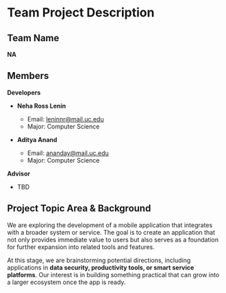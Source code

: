 # Team Project Description  

## Team Name  
**NA**  

## Members  
**Developers**  
- **Neha Ross Lenin**  
  - Email: leninnr@mail.uc.edu  
  - Major: Computer Science  

- **Aditya Anand**  
  - Email: ananday@mail.uc.edu  
  - Major: Computer Science  

**Advisor**  
- TBD  

## Project Topic Area & Background  
We are exploring the development of a mobile application that integrates with a broader system or service. The goal is to create an application that not only provides immediate value to users but also serves as a foundation for further expansion into related tools and features.  

At this stage, we are brainstorming potential directions, including applications in **data security, productivity tools, or smart service platforms**. Our interest is in building something practical that can grow into a larger ecosystem once the app is ready.  
